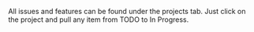 All issues and features can be found under the projects tab. Just click on the project and pull any item from TODO to In Progress.
